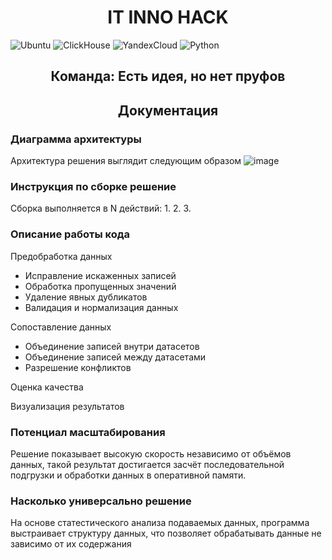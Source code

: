 <h1 align="center">IT INNO HACK</h1>

![Ubuntu](https://simpleicons.org/icons/ubuntu.svg) ![ClickHouse](https://img.shields.io/badge/ClickHouse-FFFAFA?style=for-the-badge&logo=ClickHouse&logoColor=yellow) ![YandexCloud](https://img.shields.io/badge/C++-EAEEFF?style=for-the-badge&logo=cplusplus&logoColor=1945FF)  ![Python](https://img.shields.io/badge/python-3670A0?style=for-the-badge&logo=python&logoColor=ffdd54)

<h2 align="center">Команда: Есть идея, но нет пруфов</h2>

<h2 align="center">Документация</h2>

### Диаграмма архитектуры
Архитектура решения выглядит следующим образом
![image](https://github.com/user-attachments/assets/85ab7282-9261-4e4f-92ec-fb290cf8cca2)

### Инструкция по сборке решение
Сборка выполняется в N действий:
1.
2.
3.

### Описание работы кода
Предобработка данных
 - Исправление искаженных записей
 - Обработка пропущенных значений
 - Удаление явных дубликатов
 - Валидация и нормализация данных
   
Сопоставление данных
 - Объединение записей внутри датасетов 
 - Объединение записей между датасетами
 - Разрешение конфликтов
   
Оценка качества

Визуализация результатов


### Потенциал масштабирования
Решение показывает высокую скорость независимо от объёмов данных, такой результат достигается засчёт последовательной подгрузки и обработки данных в оперативной памяти.


### Насколько универсально решение
На основе статестического анализа подаваемых данных, программа выстраивает структуру данных, что позволяет обрабатывать данные не зависимо от их содержания 
